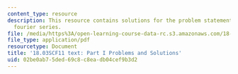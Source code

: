 ```yaml
---
content_type: resource
description: This resource contains solutions for the problem statements related to
  fourier series.
file: /media/https%3A/open-learning-course-data-rc.s3.amazonaws.com/18-03sc-differential-equations-fall-2011/02be0ab75ded69c8c8eadb04cef9b3d2_MIT18_03SCF11_ps5_s21s.pdf
file_type: application/pdf
resourcetype: Document
title: '18.03SCF11 text: Part I Problems and Solutions'
uid: 02be0ab7-5ded-69c8-c8ea-db04cef9b3d2
---
```

